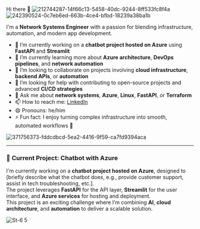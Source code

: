 Hi there 👋
![212744287-14f66c13-5458-40dc-9244-8ff533fc8f4a](https://github.com/user-attachments/assets/78128f75-befc-4bd7-8b67-a95baf4a9c34)
![242390524-0c7eb6ed-663b-4ce4-bfbd-18239a38ba1b](https://github.com/user-attachments/assets/b8dc93e8-a7f1-448f-b8ab-af4f7c7640f6)


I'm a **Network Systems Engineer** with a passion for blending infrastructure, automation, and modern app development.

- 🔭 I’m currently working on a **chatbot project hosted on Azure** using **FastAPI** and **Streamlit**
- 🌱 I’m currently learning more about **Azure architecture**, **DevOps pipelines**, and **network automation**
- 👯 I’m looking to collaborate on projects involving **cloud infrastructure**, **backend APIs**, or **automation**
- 🤔 I’m looking for help with contributing to open-source projects and advanced **CI/CD strategies**
- 💬 Ask me about **network systems**, **Azure**, **Linux**, **FastAPI**, or **Terraform**
- 📫 How to reach me: [LinkedIn](https://www.linkedin.com/in/saleem-aldomiaty/)        
- 😄 Pronouns: he/him
- ⚡ Fun fact: I enjoy turning complex infrastructure into smooth, automated workflows 🚀


![371756373-fddcdbcd-5ea2-4416-9f59-ca7fd9394aca](https://github.com/user-attachments/assets/e22159b8-6ef9-4694-a94c-558ff60fb6bf)


---

### 🚀 **Current Project: Chatbot with Azure**

I'm currently working on a **chatbot project hosted on Azure**, designed to [briefly describe what the chatbot does, e.g., provide customer support, assist in tech troubleshooting, etc.].  
The project leverages **FastAPI** for the API layer, **Streamlit** for the user interface, and **Azure services** for hosting and deployment.  
This project is an exciting challenge where I’m combining **AI**, **cloud architecture**, and **automation** to deliver a scalable solution.

![St-6 5](https://github.com/user-attachments/assets/f8e093b0-78db-42b6-b480-b83fdf2f43db)

